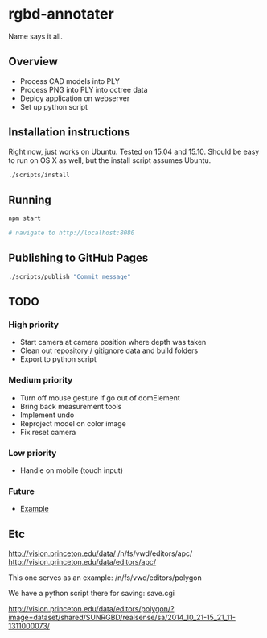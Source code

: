# rgbd-annotater
Name says it all.

## Overview
- Process CAD models into PLY
- Process PNG into PLY into octree data
- Deploy application on webserver
- Set up python script

## Installation instructions
Right now, just works on Ubuntu. Tested on 15.04 and 15.10. Should be easy to run on OS X as well, but the install script assumes Ubuntu.

```bash
./scripts/install
```

## Running
```bash
npm start

# navigate to http://localhost:8080
```

## Publishing to GitHub Pages
```bash
./scripts/publish "Commit message"
```

## TODO

### High priority
- Start camera at camera position where depth was taken
- Clean out repository / gitignore data and build folders
- Export to python script

### Medium priority
- Turn off mouse gesture if go out of domElement
- Bring back measurement tools
- Implement undo
- Reproject model on color image
- Fix reset camera

### Low priority
- Handle on mobile (touch input)

### Future
- [Example](http://vision.princeton.edu/projects/2015/VideoNet/internal/stable/label3d_pascal.mp4)

## Etc

http://vision.princeton.edu/data/
/n/fs/vwd/editors/apc/
http://vision.princeton.edu/data/editors/apc/

This one serves as an example:
/n/fs/vwd/editors/polygon

We have a python script there for saving: save.cgi

http://vision.princeton.edu/data/editors/polygon/?image=dataset/shared/SUNRGBD/realsense/sa/2014_10_21-15_21_11-1311000073/